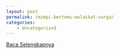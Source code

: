 ```yaml
---
layout: post
permalink: /mimpi-bertemu-malaikat-surga/
categories:
    - Uncategorized
---
```


[Baca Selengkapnya](/07)